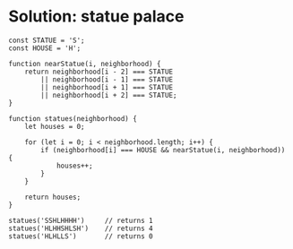 # Solution: statue palace

    const STATUE = 'S';
    const HOUSE = 'H';

    function nearStatue(i, neighborhood) {
        return neighborhood[i - 2] === STATUE
            || neighborhood[i - 1] === STATUE 
            || neighborhood[i + 1] === STATUE 
            || neighborhood[i + 2] === STATUE;
    }

    function statues(neighborhood) {
        let houses = 0;
        
        for (let i = 0; i < neighborhood.length; i++) {
            if (neighborhood[i] === HOUSE && nearStatue(i, neighborhood)) {
                houses++;
            }
        }
        
        return houses;
    }

    statues('SSHLHHHH')     // returns 1
    statues('HLHHSHLSH')    // returns 4
    statues('HLHLLS')       // returns 0